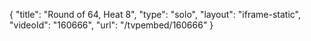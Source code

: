 {
    "title": "Round of 64, Heat 8",
    "type": "solo",
    "layout": "iframe-static",
    "videoId": "160666",
    "url": "\/tvpembed\/160666"
}